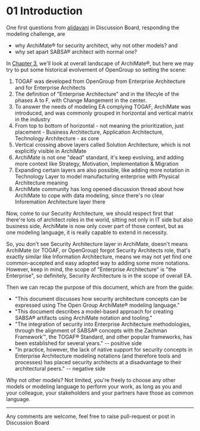 # 01 Introduction

One first questions from [alidayani](https://github.com/alidayani) in Discussion Board, responding the modeling challenge, are

- why ArchiMate® for security architect, why not other models? and
- why set apart SABSA® architect with normal one?

In [Chapter 3](../03_Introduction_of_ArchiMate/README.md), we'll look at overall landscape of ArchiMate®, but here we may try to put some historical evolvement of OpenGroup so setting the scene:

1. TOGAF was developed from OpenGroup from Enterprise Architecture and for Enterprise Architects
2. The definition of "Enterprise Architecture" and in the lifecyle of the phases A to F, with Change Mangement in the center.
3. To answer the needs of modeling EA complying TOGAF, ArchiMate was introduced, and was commonly grouped in horizontal and vertical matrix in the industry
4. From top to bottom of horizontal - not meaning the prioritization, just placement - Business Architecture, Application Architecture, Technology Architecture - as core
5. Vertical crossing above layers called Solution Architecture, which is not explicitly visible in ArchiMate
6. ArchiMate is not one "dead" standard, it's keep evolving, and adding more context like Strategy, Motivation, Implementation & Migration
7. Expanding certain layers are also possible, like adding more notation in Technology Layer to model manufacturing enterprise with Physical Architecture meaning
8. ArchiMate community has long opened discussion thread about how ArchiMate to cope with data modeling, since there's no clear Inforemation Architecture layer there

Now, come to our Security Architecture, we should respect first that there're lots of architect roles in the world, sitting not only in IT side but also business side, ArchiMate is now only cover part of those context, but as one modeling language, it is really capable to extend in necessity.

So, you don't see Security Architecture layer in ArchiMate, doesn't means ArchiMate (or TOGAF, or OpenGroup) forgot Security Architects role, that's exactly similar like Information Architecture, means we may not yet find one common-accepted and easy adopted way to adding some more notations. However, keep in mind, the scope of "Enterprise Architecture" is "the Enterprise", so definitely, Security Architecture is in the scope of overall EA.

Then we can recap the purpose of this document, which are from the guide:

- "This document discusses how security architecture concepts can be expressed using The Open Group ArchiMate® modeling language."
- "This document describes a model-based approach for creating SABSA® artifacts using ArchiMate notation and tooling."
- "The integration of security into Enterprise Architecture methodologies, through the alignment of SABSA® concepts with the Zachman Framework™, the TOGAF® Standard, and other popular frameworks, has been established for several years." -- positive side
- "In practice, however, the lack of native support for security concepts in Enterprise Architecture modeling notations (and therefore tools and processes) has placed security architects at a disadvantage to their architectural peers." -- negative side

Why not other models? Not limited, you're freely to choose any other models or modeling language to perform your work, as long as you and your colleague, your stakeholders and your partners have those as common language.

---

Any comments are welcome, feel free to raise pull-request or post in Discussion Board